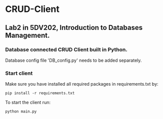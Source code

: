 # CRUD-Client
## Lab2 in 5DV202, Introduction to Databases Management.
### Database connected CRUD Client built in Python.
Database config file 'DB_config.py' needs to be added separately.
### Start client
Make sure you have installed all required packages in requirements.txt by:
```shell
pip install -r requirements.txt
```
To start the client run:
```shell
python main.py
```
